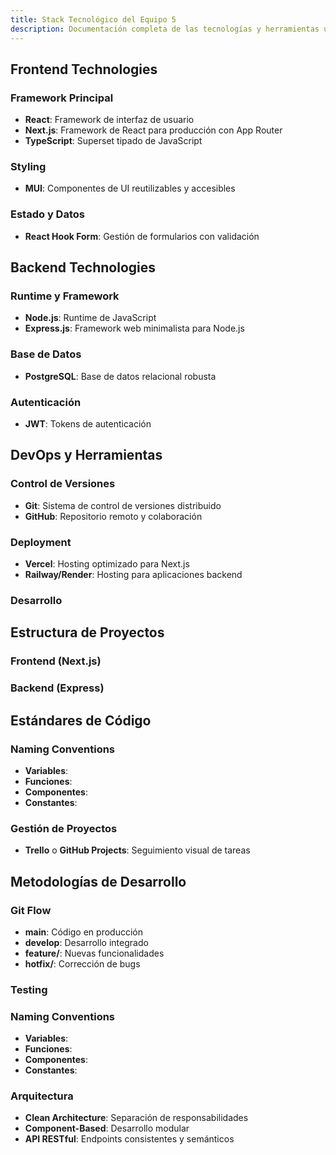 ```yaml
---
title: Stack Tecnológico del Equipo 5
description: Documentación completa de las tecnologías y herramientas utilizadas por el Equipo 5.
---
```


## Frontend Technologies

### Framework Principal

- **React**: Framework de interfaz de usuario
- **Next.js**: Framework de React para producción con App Router
- **TypeScript**: Superset tipado de JavaScript

### Styling

- **MUI**: Componentes de UI reutilizables y accesibles

### Estado y Datos

- **React Hook Form**: Gestión de formularios con validación

## Backend Technologies

### Runtime y Framework

- **Node.js**: Runtime de JavaScript
- **Express.js**: Framework web minimalista para Node.js

### Base de Datos

- **PostgreSQL**: Base de datos relacional robusta

### Autenticación

- **JWT**: Tokens de autenticación

## DevOps y Herramientas

### Control de Versiones

- **Git**: Sistema de control de versiones distribuido
- **GitHub**: Repositorio remoto y colaboración

### Deployment

- **Vercel**: Hosting optimizado para Next.js
- **Railway/Render**: Hosting para aplicaciones backend

### Desarrollo

## Estructura de Proyectos

### Frontend (Next.js)

### Backend (Express)

## Estándares de Código

### Naming Conventions

- **Variables**:
- **Funciones**:
- **Componentes**:
- **Constantes**:

### Gestión de Proyectos

- **Trello** o **GitHub Projects**: Seguimiento visual de tareas

## Metodologías de Desarrollo

### Git Flow

- **main**: Código en producción
- **develop**: Desarrollo integrado
- **feature/**: Nuevas funcionalidades
- **hotfix/**: Corrección de bugs

### Testing

### Naming Conventions

- **Variables**:
- **Funciones**:
- **Componentes**:
- **Constantes**:

### Arquitectura

- **Clean Architecture**: Separación de responsabilidades
- **Component-Based**: Desarrollo modular
- **API RESTful**: Endpoints consistentes y semánticos
